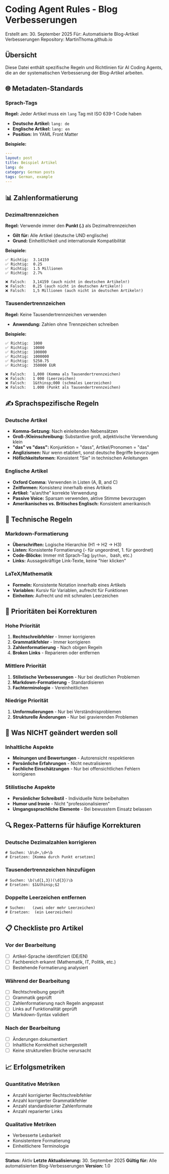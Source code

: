 # Coding Agent Rules - Blog Verbesserungen

Erstellt am: 30. September 2025
Für: Automatisierte Blog-Artikel Verbesserungen
Repository: MartinThoma.github.io

## Übersicht

Diese Datei enthält spezifische Regeln und Richtlinien für AI Coding Agents, die an der systematischen Verbesserung der Blog-Artikel arbeiten.

## 🌐 Metadaten-Standards

### Sprach-Tags
**Regel:** Jeder Artikel muss ein `lang` Tag mit ISO 639-1 Code haben
- **Deutsche Artikel:** `lang: de`
- **Englische Artikel:** `lang: en`
- **Position:** Im YAML Front Matter

**Beispiele:**
```yaml
---
layout: post
title: Beispiel Artikel
lang: de
category: German posts
tags: German, example
---
```

## 📊 Zahlenformatierung

### Dezimaltrennzeichen
**Regel:** Verwende immer den **Punkt (.)** als Dezimaltrennzeichen
- **Gilt für:** Alle Artikel (deutsche UND englische)
- **Grund:** Einheitlichkeit und internationale Kompatibilität

**Beispiele:**
```
✅ Richtig:  3.14159
✅ Richtig:  0.25
✅ Richtig:  1.5 Millionen
✅ Richtig:  2.7%

❌ Falsch:   3,14159 (auch nicht in deutschen Artikeln!)
❌ Falsch:   0,25 (auch nicht in deutschen Artikeln!)
❌ Falsch:   1,5 Millionen (auch nicht in deutschen Artikeln!)
```

### Tausendertrennzeichen
**Regel:** Keine Tausendertrennzeichen verwenden
- **Anwendung:** Zahlen ohne Trennzeichen schreiben

**Beispiele:**
```
✅ Richtig:  1000
✅ Richtig:  10000
✅ Richtig:  100000
✅ Richtig:  1000000
✅ Richtig:  5250.75
✅ Richtig:  350000 EUR

❌ Falsch:   1,000 (Komma als Tausendertrennzeichen)
❌ Falsch:   1 000 (Leerzeichen)
❌ Falsch:   1&thinsp;000 (schmales Leerzeichen)
❌ Falsch:   1.000 (Punkt als Tausendertrennzeichen)
```

## ✍️ Sprachspezifische Regeln

### Deutsche Artikel
- **Komma-Setzung:** Nach einleitenden Nebensätzen
- **Groß-/Kleinschreibung:** Substantive groß, adjektivische Verwendung klein
- **"das" vs "dass":** Konjunktion = "dass", Artikel/Pronomen = "das"
- **Anglizismen:** Nur wenn etabliert, sonst deutsche Begriffe bevorzugen
- **Höflichkeitsformen:** Konsistent "Sie" in technischen Anleitungen

### Englische Artikel
- **Oxford Comma:** Verwenden in Listen (A, B, and C)
- **Zeitformen:** Konsistenz innerhalb eines Artikels
- **Artikel:** "a/an/the" korrekte Verwendung
- **Passive Voice:** Sparsam verwenden, aktive Stimme bevorzugen
- **Amerikanisches vs. Britisches Englisch:** Konsistent amerikanisch

## 🔧 Technische Regeln

### Markdown-Formatierung
- **Überschriften:** Logische Hierarchie (H1 → H2 → H3)
- **Listen:** Konsistente Formatierung (- für ungeordnet, 1. für geordnet)
- **Code-Blöcke:** Immer mit Sprach-Tag (```python, ```bash, etc.)
- **Links:** Aussagekräftige Link-Texte, keine "hier klicken"

### LaTeX/Mathematik
- **Formeln:** Konsistente Notation innerhalb eines Artikels
- **Variablen:** Kursiv für Variablen, aufrecht für Funktionen
- **Einheiten:** Aufrecht und mit schmalen Leerzeichen

## 🎯 Prioritäten bei Korrekturen

### Hohe Priorität
1. **Rechtschreibfehler** - Immer korrigieren
2. **Grammatikfehler** - Immer korrigieren
3. **Zahlenformatierung** - Nach obigen Regeln
4. **Broken Links** - Reparieren oder entfernen

### Mittlere Priorität
1. **Stilistische Verbesserungen** - Nur bei deutlichen Problemen
2. **Markdown-Formatierung** - Standardisieren
3. **Fachterminologie** - Vereinheitlichen

### Niedrige Priorität
1. **Umformulierungen** - Nur bei Verständnisproblemen
2. **Strukturelle Änderungen** - Nur bei gravierenden Problemen

## 🚫 Was NICHT geändert werden soll

### Inhaltliche Aspekte
- **Meinungen und Bewertungen** - Autorensicht respektieren
- **Persönliche Erfahrungen** - Nicht neutralisieren
- **Fachliche Einschätzungen** - Nur bei offensichtlichen Fehlern korrigieren

### Stilistische Aspekte
- **Persönlicher Schreibstil** - Individuelle Note beibehalten
- **Humor und Ironie** - Nicht "professionalisieren"
- **Umgangssprachliche Elemente** - Bei bewusstem Einsatz belassen

## 🔍 Regex-Patterns für häufige Korrekturen

### Deutsche Dezimalzahlen korrigieren
```regex
# Suchen: \b\d+,\d+\b
# Ersetzen: [Komma durch Punkt ersetzen]
```

### Tausendertrennzeichen hinzufügen
```regex
# Suchen: \b(\d{1,3})(\d{3})\b
# Ersetzen: $1&thinsp;$2
```

### Doppelte Leerzeichen entfernen
```regex
# Suchen:   (zwei oder mehr Leerzeichen)
# Ersetzen:  (ein Leerzeichen)
```

## 📋 Checkliste pro Artikel

### Vor der Bearbeitung
- [ ] Artikel-Sprache identifiziert (DE/EN)
- [ ] Fachbereich erkannt (Mathematik, IT, Politik, etc.)
- [ ] Bestehende Formatierung analysiert

### Während der Bearbeitung
- [ ] Rechtschreibung geprüft
- [ ] Grammatik geprüft
- [ ] Zahlenformatierung nach Regeln angepasst
- [ ] Links auf Funktionalität geprüft
- [ ] Markdown-Syntax validiert

### Nach der Bearbeitung
- [ ] Änderungen dokumentiert
- [ ] Inhaltliche Korrektheit sichergestellt
- [ ] Keine strukturellen Brüche verursacht

## 📈 Erfolgsmetriken

### Quantitative Metriken
- Anzahl korrigierter Rechtschreibfehler
- Anzahl korrigierter Grammatikfehler
- Anzahl standardisierter Zahlenformate
- Anzahl reparierter Links

### Qualitative Metriken
- Verbesserte Lesbarkeit
- Konsistentere Formatierung
- Einheitlichere Terminologie

---

**Status:** Aktiv
**Letzte Aktualisierung:** 30. September 2025
**Gültig für:** Alle automatisierten Blog-Verbesserungen
**Version:** 1.0

